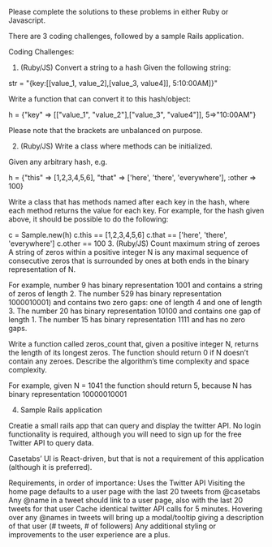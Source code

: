 Please complete the solutions to these problems in either Ruby or Javascript.

There are 3 coding challenges, followed by a sample Rails application.

Coding Challenges:

1. (Ruby/JS) Convert a string to a hash
Given the following string:

str = "{key:[[value_1, value_2],[value_3, value4]], 5:10:00AM]}"

Write a function that can convert it to this hash/object:

h = {"key" => [["value_1", "value_2"],["value_3", "value4"]], 5=>"10:00AM"}

Please note that the brackets are unbalanced on purpose. 
 
2. (Ruby/JS) Write a class where methods can be initialized.

Given any arbitrary hash, e.g.

h = {"this" => [1,2,3,4,5,6], "that" => ['here', 'there', 'everywhere'], :other => 100}

Write a class that has methods named after each key in the hash, where each method returns the value for each key. For example, for the hash given above, it should be possible to do the following:

c = Sample.new(h)
c.this == [1,2,3,4,5,6]
c.that == ['here', 'there', 'everywhere']
c.other == 100
3. (Ruby/JS) Count maximum string of zeroes
A string of zeros within a positive integer N is any maximal sequence of consecutive zeros that is surrounded by ones at both ends in the binary representation of N.

For example, number 9 has binary representation 1001 and contains a string of zeros of length 2. The number 529 has binary representation 1000010001) and contains two zero gaps: one of length 4 and one of length 3. The number 20 has binary representation 10100 and contains one gap of length 1. The number 15 has binary representation 1111 and has no zero gaps.

Write a function called zeros_count that, given a positive integer N, returns the length of its longest zeros. The function should return 0 if N doesn’t contain any zeroes.  Describe the algorithm’s time complexity and space complexity.

For example, given N = 1041 the function should return 5, because N has binary representation 10000010001





4. Sample Rails application

Creatie a small rails app that can query and display the twitter API. No login functionality is required, although you will need to sign up for the free Twitter API to query data.

Casetabs’ UI is React-driven, but that is not a requirement of this application (although it is preferred).

Requirements, in order of importance:
Uses the Twitter API
Visiting the home page defaults to a user page with the last 20 tweets from @casetabs
Any @name in a tweet should link to a user page, also with the last 20 tweets for that user
Cache identical twitter API calls for 5 minutes.
Hovering over any @names in tweets will bring up a modal/tooltip giving a description of that user (# tweets, # of followers)
Any additional styling or improvements to the user experience are a plus.


